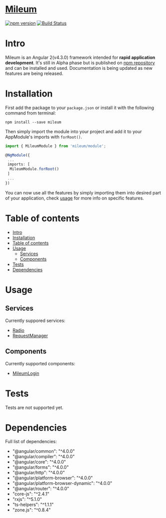 # [Mileum](https://github.com/CodeMileu/mileum)

[![npm version](https://badge.fury.io/js/mileum.svg)](https://badge.fury.io/js/mileum)
[![Build Status](https://travis-ci.org/CodeMileu/mileum.svg?branch=master)](https://travis-ci.org/CodeMileu/mileum)

Intro
=====

Mileum is an Angular 2(v4.3.0) framework intended for **rapid application development**. It's still in Alpha phase but is published on [npm repository](https://badge.fury.io/js/mileum) and can be installed and used. Documentation is being updated as new features are being released.

Installation
============

First add the package to your `package.json` or install it with the following command from terminal:

`npm install --save mileum`

Then simply import the module into your project and add it to your AppModule's imports with `forRoot()`.

```Typescript
import { MileumModule } from 'mileum/module';

@NgModule({
 ...
 imports: [
  MileumModule.forRoot()
 ]
 ...
})
```

You can now use all the features by simply importing them into desired part of your application, check [usage](#usage) for more info on specific features.

Table of contents
=================

  * [Intro](#intro)
  * [Installation](#installation)
  * [Table of contents](#table-of-contents)
  * [Usage](#usage)
    * [Services](#services)
    * [Components](#components)
  * [Tests](#tests)
  * [Dependencies](#dependencies)

Usage
=====

Services
--------
 
 Currently suppored services:
 - [Radio](https://github.com/CodeMileu/mileum/tree/master/src/services/radio)
 - [RequestManager](https://github.com/CodeMileu/mileum/tree/master/src/services/request-manager)

Components
----------

 Currently supported components:
 - [MileumLogin](https://github.com/CodeMileu/mileum/tree/master/src/components/mileum-login)

Tests
=====

 Tests are not supported yet.

Dependencies
============

 Full list of dependencies:
 - "@angular/common": "^4.0.0"
 - "@angular/compiler": "^4.0.0"
 - "@angular/core": "^4.0.0"
 - "@angular/forms": "^4.0.0"
 - "@angular/http": "^4.0.0"
 - "@angular/platform-browser": "^4.0.0"
 - "@angular/platform-browser-dynamic": "^4.0.0"
 - "@angular/router": "^4.0.0"
 - "core-js": "^2.4.1"
 - "rxjs": "^5.1.0"
 - "ts-helpers": "^1.1.1"
 - "zone.js": "^0.8.4"
